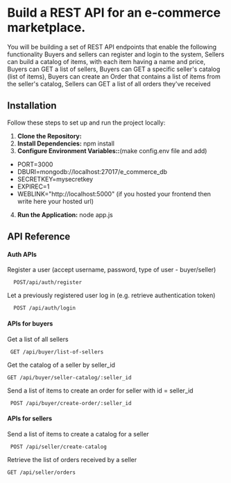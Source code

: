 
# Build a REST API for an e-commerce marketplace.
You will be building a set of REST API endpoints that enable the following functionality
Buyers and sellers can register and login to the system,
Sellers can build a catalog of items, with each item having a name and price,
Buyers can GET a list of sellers,
Buyers can GET a specific seller's catalog (list of items),
Buyers can create an Order that contains a list of items from the seller's catalog,
Sellers can GET a list of all orders they've received


## Installation

Follow these steps to set up and run the project locally:

1. **Clone the Repository:**
2. **Install Dependencies:**
      npm install
3. **Configure Environment Variables::**(make config.env file and add)
* PORT=3000
* DBURI=mongodb://localhost:27017/e_commerce_db
* SECRETKEY=mysecretkey
* EXPIREC=1
* WEBLINK="http://localhost:5000" (if you hosted your frontend then write here your hosted url)
4. **Run the Application:** node app.js



## API Reference

#### Auth APIs
Register a user (accept username, password, type of user - buyer/seller)
```http
  POST/api/auth/register
```

Let a previously registered user log in (e.g. retrieve authentication token)
```http
  POST /api/auth/login
```

#### APIs for buyers

Get a list of all sellers
```http
 GET /api/buyer/list-of-sellers
```

Get the catalog of a seller by seller_id
```http
GET /api/buyer/seller-catalog/:seller_id
```

Send a list of items to create an order for seller with id = seller_id
```http
 POST /api/buyer/create-order/:seller_id
```



#### APIs for sellers

Send a list of items to create a catalog for a seller
```http
 POST /api/seller/create-catalog
```
Retrieve the list of orders received by a seller
```http
GET /api/seller/orders
```



